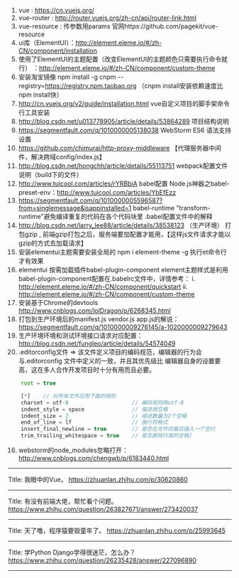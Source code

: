 1. vue : https://cn.vuejs.org/
2. vue-router :  http://router.vuejs.org/zh-cn/api/router-link.html
3. vue-resource : 传参数用params 官网https://github.com/pagekit/vue-resource
4. ui库（ElementUI）：http://element.eleme.io/#/zh-CN/component/installation
6. 使用了ElementUI的主题配置（改变ElementUI的主题颜色只需要执行命令就行）
：http://element.eleme.io/#/zh-CN/component/custom-theme
1. 安装淘宝镜像  npm install -g cnpm --registry=https://registry.npm.taobao.org （cnpm install安装依赖速度比npm install快）
2. http://cn.vuejs.org/v2/guide/installation.html                vue自定义项目的脚手架命令行工具安装
3. http://blog.csdn.net/u013778905/article/details/53864289         项目结构说明
4. https://segmentfault.com/q/1010000005138038               WebStorm ES6 语法支持设置
5. https://github.com/chimurai/http-proxy-middleware 【代理服务器中间件，解决跨域config/index.js】
6. http://blog.csdn.net/hongchh/article/details/55113751     webpack配置文件说明（build下的文件）
7. http://www.tuicool.com/articles/rYRBbiA     babel配置   Node.js神器之babel-preset-env：http://www.tuicool.com/articles/YbEfEzz
8. https://segmentfault.com/q/1010000005596587?from=singlemessage&isappinstalled=1      babel-runtime "transform-runtime"避免编译重复的代码在各个代码块里  .babel配置文件中的解释
9. http://blog.csdn.net/larry_lee88/article/details/38538123  （生产环境） 打包gzip , 前端gzip打包之后，服务端要加配置才能用，【这样js文件请求才能以gzip的方式去加载请求】
10. 安装elementui主题需要安装全局的 npm i element-theme -g    执行et命令行才有效果
11.  elementui 按需加载插件babel-plugin-component
     element主题样式是利用babel-plugin-component配置在.babelrc文件中，详情参考：
     i. http://element.eleme.io/#/zh-CN/component/quickstart
     ii. http://element.eleme.io/#/zh-CN/component/custom-theme
12. 安装基于Chrome的devtools http://www.cnblogs.com/lolDragon/p/6268345.html
13. 打包到生产环境后的manifest.js vendor.js app.js的解说：
  https://segmentfault.com/q/1010000009276145/a-1020000009279643
14. 生产环境环境和测试环境接口请求对应配置：
 http://blog.csdn.net/fungleo/article/details/54574049
15. .editorconfig文件 => 该文件定义项目的编码规范，编辑器的行为会与.editorconfig 文件中定义的一致，并且其优先级比
    编辑器自身的设置要高，这在多人合作开发项目时十分有用而且必要。
```javascript
    root = true

    [*]    // 对所有文件应用下面的规则
    charset = utf-8                    // 编码规则用utf-8
    indent_style = space               // 缩进用空格
    indent_size = 2                    // 缩进数量为2个空格
    end_of_line = lf                   // 换行符格式
    insert_final_newline = true        // 是否在文件的最后插入一个空行
    trim_trailing_whitespace = true    // 是否删除行尾的空格]
```
16. webstorm的node_modules忽略打开：
http://www.cnblogs.com/chengwb/p/6183440.html
***
Title: 我眼中的Vue。
https://zhuanlan.zhihu.com/p/30620860
***
Title: 有没有前端大佬，帮忙看个问题。
https://www.zhihu.com/question/263827671/answer/273420037
***
Title: 天了噜，程序猿要毁童年了。
https://zhuanlan.zhihu.com/p/25993645
***
Title: 学Python Django学得很迷茫，怎么办？
https://www.zhihu.com/question/26235428/answer/227096890
***
